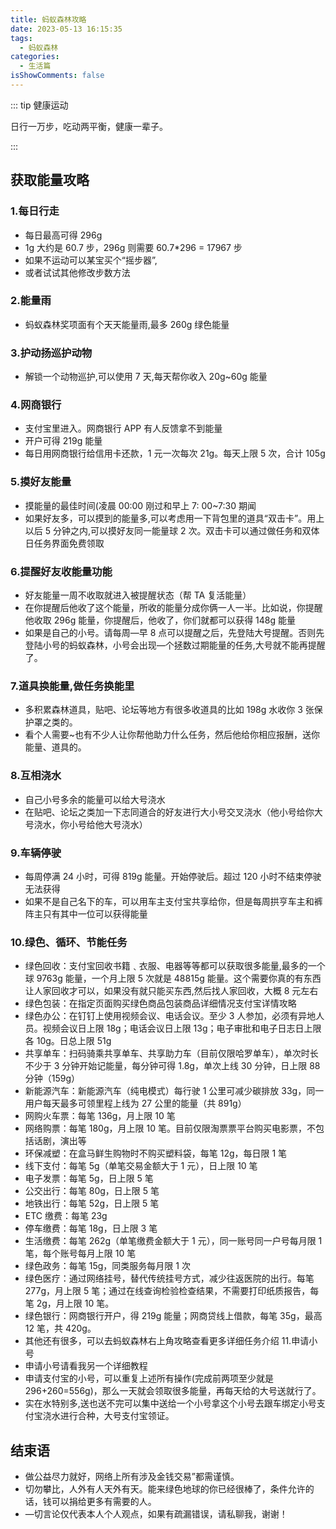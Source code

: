 ```yaml
---
title: 蚂蚁森林攻略
date: 2023-05-13 16:15:35
tags:
  - 蚂蚁森林
categories:
  - 生活篇
isShowComments: false
---
```


::: tip 健康运动

日行一万步，吃动两平衡，健康一辈子。

:::

<!-- more -->

## 获取能量攻略

### 1.每日行走

- 每日最高可得 296g
- 1g 大约是 60.7 步，296g 则需要 60.7\*296 = 17967 步
- 如果不运动可以某宝买个“摇步器”,
- 或者试试其他修改步数方法

### 2.能量雨

- 蚂蚁森林奖项面有个天天能量雨,最多 260g 绿色能量

### 3.护动扬巡护动物

- 解锁一个动物巡护,可以使用 7 天,每天帮你收入 20g~60g 能量

### 4.网商银行

- 支付宝里进入。网商银行 APP 有人反馈拿不到能量
- 开户可得 219g 能量
- 每日用网商银行给信用卡还款，1 元一次每次 21g。每天上限 5 次，合计 105g

### 5.摸好友能量

- 摸能量的最佳时间(凌晨 00:00 刚过和早上 7: 00~7∶30 期闻
- 如果好友多，可以摸到的能量多,可以考虑用一下背包里的道具“双击卡”。用上以后 5 分钟之内,可以摸好友同一能量球 2 次。双击卡可以通过做任务和双体日任务界面免费领取

### 6.提醒好友收能量功能

- 好友能量一周不收取就进入被提醒状态（帮 TA 复活能量）
- 在你提醒后他收了这个能量，所收的能量分成你俩一人一半。比如说，你提醒他收取 296g 能量，你提醒后，他收了，你们就都可以获得 148g 能量
- 如果是自己的小号。请每周—早 8 点可以提醒之后，先登陆大号提醒。否则先登陆小号的蚂蚁森林，小号会出现—个拯数过期能量的任务,大号就不能再提醒了。

### 7.道具换能量,做任务换能里

- 多积累森林道具，贴吧、论坛等地方有很多收道具的比如 198g 水收你 3 张保护罩之类的。
- 看个人需要~也有不少人让你帮他助力什么任务，然后他给你相应报酬，送你能量、道具的。

### 8.互相浇水

- 自己小号多余的能量可以给大号浇水
- 在贴吧、论坛之类加一下志同道合的好友进行大小号交叉浇水（他小号给你大号浇水，你小号给他大号浇水）

### 9.车辆停驶

- 每周停满 24 小时，可得 819g 能量。开始停驶后。超过 120 小时不结束停驶无法获得
- 如果不是自己名下的车，可以用车主支付宝共享给你，但是每周拱亨车主和裤阵主只有其中一位可以获得能量

### 10.绿色、循环、节能任务

- 绿色回收：支付宝回收书籍﹑衣服、电器等等都可以获取很多能量,最多的一个球 9763g 能量，一个月上限 5 次就是 48815g 能量。这个需要你真的有东西让人家回收才可以，如果没有就只能买东西,然后找人家回收，大概 8 元左右
- 绿色包装：在指定页面购买绿色商品包装商品详细情况支付宝详情攻略
- 绿色办公：在钉钉上使用视频会议、电话会议。至少 3 人参加，必须有异地人员。视频会议日上限 18g；电话会议日上限 13g；电子审批和电子日志日上限各 10g。日总上限 51g
- 共享单车：扫码骑乘共享单车、共享助力车（目前仅限哈罗单车），单次时长不少于 3 分钟开始记能量，每分钟可得 1.8g，单次上线 30 分钟，日上限 88 分钟（159g）
- 新能源汽车：新能源汽车（纯电模式）每行驶 1 公里可减少碳排放 33g，同一用户每天最多可领里程上线为 27 公里的能量（共 891g）
- 网购火车票：每笔 136g，月上限 10 笔
- 网络购票：每笔 180g，月上限 10 笔。目前仅限淘票票平台购买电影票，不包括话剧，演出等
- 环保减塑：在盒马鲜生购物时不购买塑料袋，每笔 12g，每日限 1 笔
- 线下支付：每笔 5g（单笔交易金额大于 1 元），日上限 10 笔
- 电子发票：每笔 5g，日上限 5 笔
- 公交出行：每笔 80g，日上限 5 笔
- 地铁出行：每笔 52g，日上限 5 笔
- ETC 缴费：每笔 23g
- 停车缴费：每笔 18g，日上限 3 笔
- 生活缴费：每笔 262g（单笔缴费金额大于 1 元），同一账号同一户号每月限 1 笔，每个账号每月上限 10 笔
- 绿色政务：每笔 15g，同类服务每月限 1 次
- 绿色医疗：通过网络挂号，替代传统挂号方式，减少往返医院的出行。每笔 277g，月上限 5 笔；通过在线查询检验检查结果，不需要打印纸质报告，每笔 2g，月上限 10 笔。
- 绿色银行：网商银行开户，得 219g 能量；网商贷线上借款，每笔 35g，最高 12 笔，共 420g。
- 其他还有很多，可以去蚂蚁森林右上角攻略查看更多详细任务介绍 11.申请小号
- 申请小号请看我另一个详细教程
- 申请支付宝的小号，可以重复上述所有操作(完成前两项至少就是 296+260=556g)，那么一天就会领取很多能量，再每天给的大号送就行了。
- 实在水特别多,送也送不完可以集中送给一个小号拿这个小号去跟车绑定小号支付宝浇水进行合种，大号支付宝领证。

## 结束语

- 做公益尽力就好，网络上所有涉及金钱交易”都需谨慎。
- 切勿攀比，人外有人天外有天。能来绿色地球的你已经很棒了，条件允许的话，钱可以捐给更多有需要的人。
- —切言论仅代表本人个人观点，如果有疏漏错误，请私聊我，谢谢！
